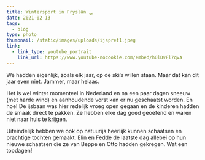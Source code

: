 ```yaml
---
title: Wintersport in Fryslân 🛷
date: 2021-02-13
tags:
  - blog
type: photo
thumbnail: /static/images/uploads/ijspret1.jpeg
link:
  - link_type: youtube_portrait
    link_url: https://www.youtube-nocookie.com/embed/h0lDvFl7qvA
---
```

We hadden eigenlijk, zoals elk jaar, op de ski’s willen staan. Maar dat kan dit jaar even niet. Jammer, maar helaas.

Het is wel winter momenteel in Nederland en na een paar dagen sneeuw (met harde wind) en aanhoudende vorst kan er nu geschaatst worden. En hoe! De ijsbaan was hier redelijk vroeg open gegaan en de kinderen hadden de smaak direct te pakken. Ze hebben elke dag goed geoefend en waren niet naar huis te krijgen.

Uiteindelijk hebben we ook op natuurijs heerlijk kunnen schaatsen en prachtige tochten gemaakt. Elin en Fedde de laatste dag allebei op hun nieuwe schaatsen die ze van Beppe en Otto hadden gekregen. Wat een topdagen!
